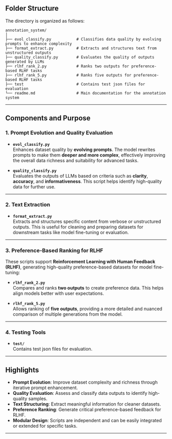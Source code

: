 
## **Folder Structure**

The directory is organized as follows:

```plaintext
annotation_system/
│
├── evol_classify.py           # Classifies data quality by evolving prompts to enhance complexity
├── format_extract.py          # Extracts and structures text from unstructured outputs
├── quality_classify.py        # Evaluates the quality of outputs generated by LLMs
├── rlhf_rank_2.py             # Ranks two outputs for preference-based RLHF tasks
├── rlhf_rank_5.py             # Ranks five outputs for preference-based RLHF tasks
├── test                       # Contains test json files for evaluation
└── readme.md                  # Main documentation for the annotation system
```

---

## **Components and Purpose**

### **1. Prompt Evolution and Quality Evaluation**

- **`evol_classify.py`**  
   Enhances dataset quality by **evolving prompts**. The model rewrites prompts to make them **deeper and more complex**, effectively improving the overall data richness and suitability for advanced tasks.

- **`quality_classify.py`**  
   Evaluates the outputs of LLMs based on criteria such as **clarity**, **accuracy**, and **informativeness**. This script helps identify high-quality data for further use.

---

### **2. Text Extraction**

- **`format_extract.py`**  
   Extracts and structures specific content from verbose or unstructured outputs. This is useful for cleaning and preparing datasets for downstream tasks like model fine-tuning or evaluation.

---

### **3. Preference-Based Ranking for RLHF**

These scripts support **Reinforcement Learning with Human Feedback (RLHF)**, generating high-quality preference-based datasets for model fine-tuning:

- **`rlhf_rank_2.py`**  
   Compares and ranks **two outputs** to create preference data. This helps align models better with user expectations.  

- **`rlhf_rank_5.py`**  
   Allows ranking of **five outputs**, providing a more detailed and nuanced comparison of multiple generations from the model.

---

### **4. Testing Tools**

- **`test/`**  
  Contains test json files for evaluation.

---

## **Highlights**

- **Prompt Evolution**: Improve dataset complexity and richness through iterative prompt enhancement.
- **Quality Evaluation**: Assess and classify data outputs to identify high-quality samples.  
- **Text Structuring**: Extract meaningful information for cleaner datasets.  
- **Preference Ranking**: Generate critical preference-based feedback for RLHF.  
- **Modular Design**: Scripts are independent and can be easily integrated or extended for specific tasks.

---
